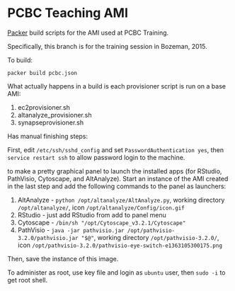 # PCBC Teaching AMI
[Packer](https://packer.io/) build scripts for the AMI used at PCBC Training.

Specifically, this branch is for the training session in Bozeman, 2015.

To build:

```
packer build pcbc.json
```

What actually happens in a build is each provisioner script is run on a base AMI:

1. ec2provisioner.sh
1. altanalyze_provisioner.sh
1. synapseprovisioner.sh

Has manual finishing steps:

First, edit `/etc/ssh/sshd_config` and set `PasswordAuthentication yes`, then `service restart ssh` to allow password login to the machine.

to make a pretty graphical panel to launch the installed apps (for RStudio, PathVisio, Cytoscape, and AltAnalyze). Start an instance of the AMI created in the last step and add the following commands to the panel as launchers:

1. AltAnalyze - `python /opt/altanalyze/AltAnalyze.py`, working directory `/opt/altanalyze/`, icon `/opt/altanalyze/Config/icon.gif`
1. RStudio - just add RStudio from add to panel menu
1. Cytoscape - `/bin/sh "/opt/Cytoscape_v3.2.1/Cytoscape"`
1. PathVisio - `java -jar pathvisio.jar /opt/pathvisio-3.2.0/pathvisio.jar "$@"`, working directory `/opt/pathvisio-3.2.0/`, icon `/opt/pathvisio-3.2.0/pathvisio-eye-switch-e1363105300175.png`

Then, save the instance of this image.

To administer as root, use key file and login as `ubuntu` user, then `sudo -i` to get root shell.
